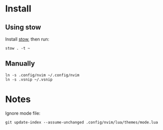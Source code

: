 # Install
## Using stow
Install [stow](https://www.gnu.org/software/stow/), then run:

    stow . -t ~

## Manually

    ln -s .config/nvim ~/.config/nvim
    ln -s .vsnip ~/.vsnip

# Notes
Ignore mode file:

    git update-index --assume-unchanged .config/nvim/lua/themes/mode.lua
